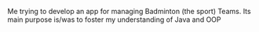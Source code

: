 Me trying to develop an app for managing Badminton (the sport) Teams.
Its main purpose is/was to foster my understanding of Java and OOP
